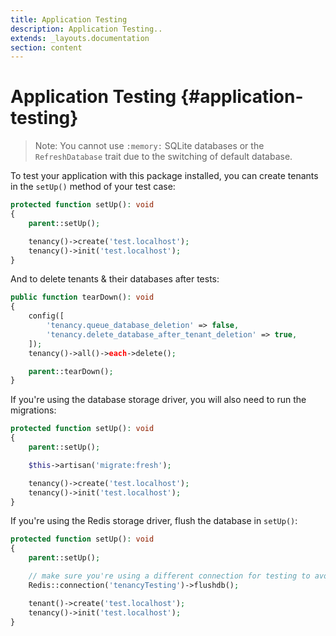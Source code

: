 ```yaml
---
title: Application Testing
description: Application Testing..
extends: _layouts.documentation
section: content
---
```


# Application Testing {#application-testing}

> Note: You cannot use `:memory:` SQLite databases or the `RefreshDatabase` trait due to the switching of default database.

To test your application with this package installed, you can create tenants in the `setUp()` method of your test case:

```php
protected function setUp(): void
{
    parent::setUp();

    tenancy()->create('test.localhost');
    tenancy()->init('test.localhost');
}
```

And to delete tenants & their databases after tests:
```php
public function tearDown(): void
{
    config([
        'tenancy.queue_database_deletion' => false,
        'tenancy.delete_database_after_tenant_deletion' => true,
    ]);
    tenancy()->all()->each->delete();

    parent::tearDown();
}
```

If you're using the database storage driver, you will also need to run the migrations:
```php
protected function setUp(): void
{
    parent::setUp();

    $this->artisan('migrate:fresh');

    tenancy()->create('test.localhost');
    tenancy()->init('test.localhost');
}
```

If you're using the Redis storage driver, flush the database in `setUp()`:

```php
protected function setUp(): void
{
    parent::setUp();

    // make sure you're using a different connection for testing to avoid losing data
    Redis::connection('tenancyTesting')->flushdb();

    tenant()->create('test.localhost');
    tenancy()->init('test.localhost');
}
```
